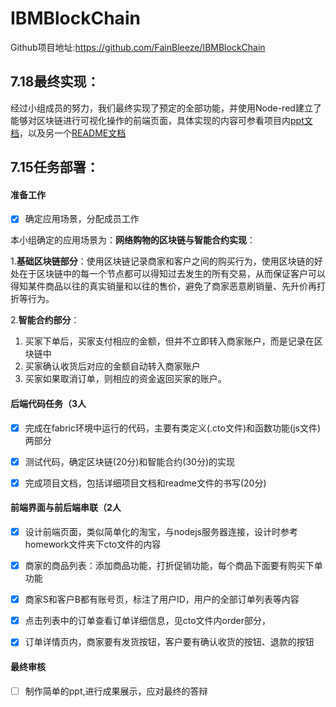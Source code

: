 # IBMBlockChain

Github项目地址:https://github.com/FainBleeze/IBMBlockChain



## 7.18最终实现：

经过小组成员的努力，我们最终实现了预定的全部功能，并使用Node-red建立了能够对区块链进行可视化操作的前端页面，具体实现的内容可参看项目内[ppt文档](./IBM区块链PPT.pptx)，以及另一个[README文档](./homework/README.md)



## 7.15任务部署：

#### 准备工作

- [x] 确定应用场景，分配成员工作

本小组确定的应用场景为：**网络购物的区块链与智能合约实现**：

1.**基础区块链部分**：使用区块链记录商家和客户之间的购买行为，使用区块链的好处在于区块链中的每一个节点都可以得知过去发生的所有交易，从而保证客户可以得知某件商品以往的真实销量和以往的售价，避免了商家恶意刷销量、先升价再打折等行为。

2.**智能合约部分**：

1. 买家下单后，买家支付相应的金额，但并不立即转入商家账户，而是记录在区块链中
2. 买家确认收货后对应的金额自动转入商家账户
3. 买家如果取消订单，则相应的资金返回买家的账户。



#### 后端代码任务（3人

- [x] 完成在fabric环境中运行的代码，主要有类定义(.cto文件)和函数功能(js文件)两部分
- [x] 测试代码，确定区块链(20分)和智能合约(30分)的实现
- [x] 完成项目文档，包括详细项目文档和readme文件的书写(20分)



#### 前端界面与前后端串联（2人

- [x] 设计前端页面，类似简单化的淘宝，与nodejs服务器连接，设计时参考homework文件夹下cto文件的内容
- [x] 商家的商品列表：添加商品功能，打折促销功能，每个商品下面要有购买下单功能
- [x] 商家S和客户B都有账号页，标注了用户ID，用户的全部订单列表等内容
- [x] 点击列表中的订单查看订单详细信息，见cto文件内order部分，
- [x] 订单详情页内，商家要有发货按钮，客户要有确认收货的按钮、退款的按钮



#### 最终审核

- [ ] 制作简单的ppt,进行成果展示，应对最终的答辩








